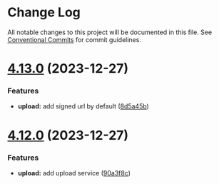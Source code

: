 # Change Log

All notable changes to this project will be documented in this file.
See [Conventional Commits](https://conventionalcommits.org) for commit guidelines.

# [4.13.0](https://github.com/lskjs/lskjs/compare/v4.12.0...v4.13.0) (2023-12-27)


### Features

* **upload:** add signed url by default ([8d5a45b](https://github.com/lskjs/lskjs/commit/8d5a45bd975ee9fbc03760851001b96eb81aef21))





# [4.12.0](https://github.com/lskjs/lskjs/compare/v4.11.0...v4.12.0) (2023-12-27)


### Features

* **upload:** add upload service ([90a3f8c](https://github.com/lskjs/lskjs/commit/90a3f8c8f4b7dd953d27ee784124479aded02ad2))
